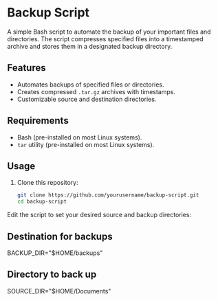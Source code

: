 # Backup Script

A simple Bash script to automate the backup of your important files and directories. The script compresses specified files into a timestamped archive and stores them in a designated backup directory.

## Features

- Automates backups of specified files or directories.
- Creates compressed `.tar.gz` archives with timestamps.
- Customizable source and destination directories.

## Requirements

- Bash (pre-installed on most Linux systems).
- `tar` utility (pre-installed on most Linux systems).

## Usage

1. Clone this repository:
   ```bash
   git clone https://github.com/yourusername/backup-script.git
   cd backup-script

Edit the script to set your desired source and backup directories:

## Destination for backups
BACKUP_DIR="$HOME/backups" 
## Directory to back up
SOURCE_DIR="$HOME/Documents"
